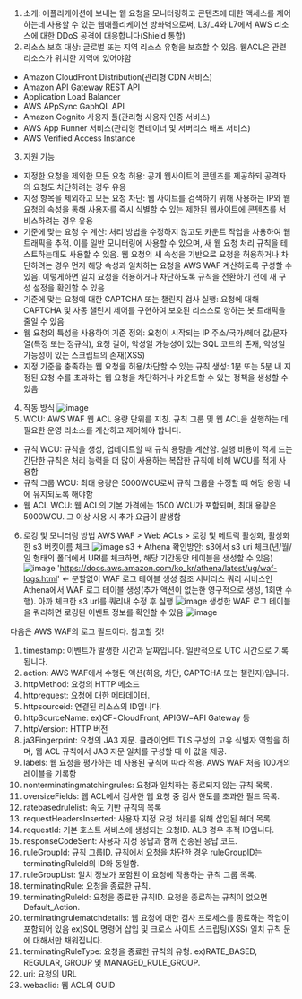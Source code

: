 1. 소개:
애플리케이션에 보내는 웹 요청을 모니터링하고 콘텐츠에 대한 액세스를 제어하는데 사용할 수 있는 웹애플리케이션 방화벽으로써, L3/L4와 L7에서 AWS 리소스에 대한 DDoS 공격에 대응합니다(Shield 통합)
2. 리소스 보호 대상: 글로벌 또는 지역 리소스 유형을 보호할 수 있음. 웹ACL은 관련 리소스가 위치한 지역에 있어야함
- Amazon CloudFront Distribution(관리형 CDN 서비스)
- Amazon API Gateway REST API
- Application Load Balancer
- AWS APpSync GaphQL API
- Amazon Cognito 사용자 풀(관리형 사용자 인증 서비스)
- AWS App Runner 서비스(관리형 컨테이너 및 서버리스 배포 서비스)
- AWS Verified Access Instance
3. 지원 기능
- 지정한 요청을 제외한 모든 요청 허용: 공개 웹사이트의 콘텐츠를 제공하되 공격자의 요청도 차단하려는 경우 유용
- 지정 항목을 제외하고 모든 요청 차단: 웹 사이트를 검색하기 위해 사용하는 IP와 웹 요청의 속성을 통해 사용자를 즉시 식별할 수 있는 제한된 웹사이트에 콘텐츠를 서비스하려는 경우 유용
- 기준에 맞는 요청 수 계산: 처리 방법을 수정하지 않고도 카운트 작업을 사용하여 웹 트래픽을 추적. 이를 일반 모니터링에 사용할 수 있으며, 새 웹 요청 처리 규칙을 테스트하는데도 사용할 수 있음. 웹 요청의 새 속성을 기반으로 요청을 허용하거나 차단하려는 경우 먼저 해당 속성과 일치하는 요청을 AWS WAF 계산하도록 구성할 수 있음. 이렇게하면 일치 요청을 허용하거나 차단하도록 규칙을 전환하기 전에 새 구성 설정을 확인할 수 있음
- 기준에 맞는 요청에 대한 CAPTCHA 또는 챌린지 검사 실행: 요청에 대해 CAPTCHA 및 자동 챌린지 제어를 구현하여 보호된 리소스로 향하는 봇 트래픽을 줄일 수 있음
- 웹 요청의 특성을 사용하여 기준 정의: 요청이 시작되는 IP 주소/국가/헤더 값/문자열(특정 또는 정규식), 요청 길이, 악성일 가능성이 있는 SQL 코드의 존재, 악성일 가능성이 있는 스크립트의 존재(XSS)
- 지정 기준을 충족하는 웹 요청을 허용/차단할 수 있는 규칙 생성: 1분 또는 5분 내 지정된 요청 수를 초과하는 웹 요청을 차단하거나 카운트할 수 있는 정책을 생성할 수 있음
  
4. 작동 방식
![image](https://github.com/user-attachments/assets/a204caa0-b67f-4af4-a4f0-029c5886d170)
5. WCU: AWS WAF 웹 ACL 용량 단위를 지칭. 규칙 그룹 및 웹 ACL을 실행하는 데 필요한 운영 리소스를 계산하고 제어해야 합니다.
- 규칙 WCU: 규칙을 생성, 업데이트할 때 규칙 용량을 계산함. 실행 비용이 적게 드는 간단한 규칙은 처리 능력을 더 많이 사용하는 복잡한 규칙에 비해 WCU를 적게 사용함
- 규칙 그룹 WCU: 최대 용량은 5000WCU로써 규칙 그룹을 수정할 떄 해당 용량 내에 유지되도록 해야함
- 웹 ACL WCU: 웹 ACL의 기본 가격에는 1500 WCU가 포함되며, 최대 용량은 5000WCU. 그 이상 사용 시 추가 요금이 발생함
6. 로깅 및 모니터링 방법
AWS WAF > Web ACLs > 로깅 및 메트릭 활성화, 활성화한 s3 버킷이름 체크
![image](https://github.com/user-attachments/assets/975c7777-ced6-4b02-96d8-5917c9a47e88)
s3 + Athena 확인방안: s3에서 s3 uri 체크(년/월/일 형태의 폴더에서 URI를 체크하면, 해당 기간동안 테이블을 생성할 수 있음)
![image](https://github.com/user-attachments/assets/8410ef40-a1e4-4981-b7aa-74b52c307439)
'https://docs.aws.amazon.com/ko_kr/athena/latest/ug/waf-logs.html' <- 분할없이 WAF 로그 테이블 생성 참조
서버리스 쿼리 서비스인 Athena에서 WAF 로그 테이블 생성(추가 액션이 없는한 영구적으로 생성, 1회만 수행). 아까 체크한 s3 url를 쿼리내 수정 후 실행
![image](https://github.com/user-attachments/assets/22d44157-0496-48c0-9889-3b52955fe0ae)
생성한 WAF 로그 테이블을 쿼리하면 로깅된 이벤트 정보를 확인할 수 있음
![image](https://github.com/user-attachments/assets/95295f6f-ca79-448c-bbe6-ef5fd3084e23)

다음은 AWS WAF의 로그 필드이다. 참고할 것!
1. timestamp: 이벤트가 발생한 시간과 날짜입니다. 일반적으로 UTC 시간으로 기록됩니다.
2. action: AWS WAF에서 수행된 액션(허용, 차단, CAPTCHA 또는 챌린지)입니다.
3. httpMethod: 요청의 HTTP 메소드
4. httprequest: 요청에 대한 메타데이터.
5. httpsourceid: 연결된 리소스의 ID입니다.
6. httpSourceName: ex)CF=CloudFront, APIGW=API Gateway 등
7. httpVersion: HTTP 버전
8. ja3Fingerprint: 요청의 JA3 지문. 클라이언트 TLS 구성의 고유 식별자 역할을 하며, 웹 ACL 규칙에서 JA3 지문 일치를 구성할 때 이 값을 제공.
9. labels: 웹 요청을 평가하는 데 사용된 규칙에 따라 적용. AWS WAF 처음 100개의 레이블을 기록함
10. nonterminatingmatchingrules: 요청과 일치하는 종료되지 않는 규칙 목록.
11. oversizeFields: 웹 ACL에서 검사한 웹 요청 중 검사 한도를 초과한 필드 목록.
12. ratebasedrulelist: 속도 기반 규칙의 목록
13. requestHeadersInserted: 사용자 지정 요청 처리를 위해 삽입된 헤더 목록.
14. requestId: 기본 호스트 서비스에 생성되는 요청ID. ALB 경우 추적 ID입니다. 
15. responseCodeSent: 사용자 지정 응답과 함께 전송된 응답 코드.
16. ruleGroupId: 규칙 그룹ID. 규칙에서 요청을 차단한 경우 ruleGroupID는 terminatingRuleId의 ID와 동일함.
17. ruleGroupList: 일치 정보가 포함된 이 요청에 작용하는 규칙 그룹 목록.
18. terminatingRule: 요청을 종료한 규칙. 
19. terminatingRuleId: 요청을 종료한 규칙ID. 요청을 종료하는 규칙이 없으면 Default_Action.
20. terminatingrulematchdetails: 웹 요청에 대한 검사 프로세스를 종료하는 작업이 포함되어 있음
ex)SQL 명령어 삽입 및 크로스 사이트 스크립팅(XSS) 일치 규칙 문에 대해서만 채워집니다. 
21. terminatingRuleType: 요청을 종료한 규칙의 유형. ex)RATE_BASED, REGULAR, GROUP 및 MANAGED_RULE_GROUP.
22. uri: 요청의 URL
23. webaclid: 웹 ACL의 GUID

